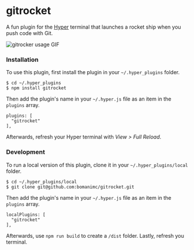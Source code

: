 # gitrocket
A fun plugin for the [Hyper](https://hyper.is/) terminal that launches a rocket
ship when you push code with Git.

![gitrocker usage GIF](https://user-images.githubusercontent.com/6589909/28026422-9dc92218-655b-11e7-8852-3ee8d57c87d5.gif)

### Installation
To use this plugin, first install the plugin in your `~/.hyper_plugins`
folder.
```
$ cd ~/.hyper_plugins
$ npm install gitrocket
```
Then add the plugin's name in your `~/.hyper.js` file as an item in the
`plugins` array.
```
plugins: [
  "gitrocket"
],
```

Afterwards, refresh your Hyper terminal with _View > Full Reload_.

### Development
To run a local version of this plugin, clone it in your
`~/.hyper_plugins/local` folder.
```
$ cd ~/.hyper_plugins/local
$ git clone git@github.com:bomanimc/gitrocket.git
```
Then add the plugin's name in your `~/.hyper.js` file as an item in the
`plugins` array.
```
localPlugins: [
  "gitrocket"
],
```
Afterwards, use `npm run build` to create a `/dist` folder. Lastly, refresh
you terminal.
